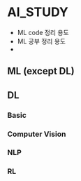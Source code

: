 # AI_STUDY
- ML code 정리 용도
- ML 공부 정리 용도
- 
## ML (except DL)


## DL
### Basic

### Computer Vision

### NLP

### RL
